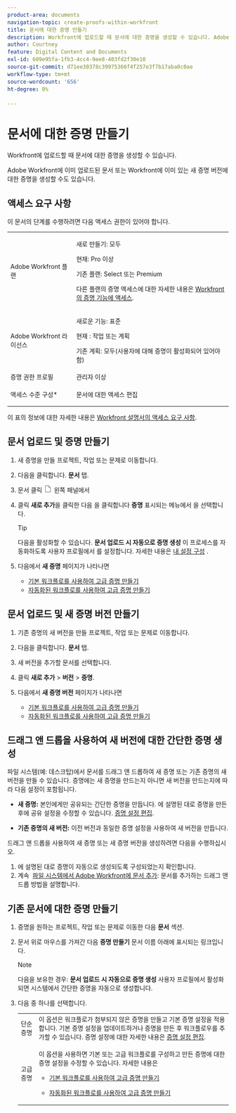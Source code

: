 ```yaml
---
product-area: documents
navigation-topic: create-proofs-within-workfront
title: 문서에 대한 증명 만들기
description: Workfront에 업로드할 때 문서에 대한 증명을 생성할 수 있습니다. Adobe Workfront에 이미 업로드된 문서 또는 Workfront에 이미 있는 새 증명 버전에 대한 증명을 생성할 수도 있습니다.
author: Courtney
feature: Digital Content and Documents
exl-id: 609e95fa-1fb3-4cc4-9ee8-403fd2f30e10
source-git-commit: d71ee30378c39975366f4f257e3f7b17aba0c0ae
workflow-type: tm+mt
source-wordcount: '656'
ht-degree: 0%

---
```


# 문서에 대한 증명 만들기

<!-- Audited: 1/2024 -->

Workfront에 업로드할 때 문서에 대한 증명을 생성할 수 있습니다.

Adobe Workfront에 이미 업로드된 문서 또는 Workfront에 이미 있는 새 증명 버전에 대한 증명을 생성할 수도 있습니다.

<!--
If a proof fails to generate after following the steps described in the following sections, see [Troubleshoot proof creation failures](../../../review-and-approve-work/proofing/tips-tricks-and-troubleshooting/troubleshooting-proof-creation-failures.md).
-->

## 액세스 요구 사항

이 문서의 단계를 수행하려면 다음 액세스 권한이 있어야 합니다.

<table style="table-layout:auto"> 
 <col> 
 <col> 
 <tbody> 
  <tr> 
   <td role="rowheader">Adobe Workfront 플랜</td> 
   <td> 
   <p>새로 만들기: 모두 </p>
   <p>현재: Pro 이상</p> <p>기존 플랜: Select 또는 Premium</p> <p>다른 플랜의 증명 액세스에 대한 자세한 내용은 <a href="/help/quicksilver/administration-and-setup/manage-workfront/configure-proofing/access-to-proofing-functionality.md" class="MCXref xref">Workfront의 증명 기능에 액세스</a>.</p> </td> 
  </tr> 
  <tr> 
   <td role="rowheader">Adobe Workfront 라이선스</td> 
   <td> 
   <p>새로운 기능: 표준</p>
   <p>현재 : 작업 또는 계획</p> <p>기존 계획: 모두(사용자에 대해 증명이 활성화되어 있어야 함)</p> </td> 
  </tr> 
  <tr> 
   <td role="rowheader">증명 권한 프로필 </td> 
   <td>관리자 이상</td> 
  </tr> 
  <tr> 
   <td role="rowheader">액세스 수준 구성*</td> 
   <td> <p>문서에 대한 액세스 편집</p> </td> 
  </tr> 
 </tbody> 
</table>

이 표의 정보에 대한 자세한 내용은 [Workfront 설명서의 액세스 요구 사항](/help/quicksilver/administration-and-setup/add-users/access-levels-and-object-permissions/access-level-requirements-in-documentation.md).

## 문서 업로드 및 증명 만들기

1. 새 증명을 만들 프로젝트, 작업 또는 문제로 이동합니다.
1. 다음을 클릭합니다. **문서** 탭.
1. 문서 클릭 ![](assets/document-icon.png) 왼쪽 패널에서
1. 클릭 **새로 추가**&#x200B;을 클릭한 다음 을 클릭합니다 **증명** 표시되는 메뉴에서 을 선택합니다.

   >[!TIP]
   >
   >다음을 활성화할 수 있습니다. **문서 업로드 시 자동으로 증명 생성** 이 프로세스를 자동화하도록 사용자 프로필에서 를 설정합니다. 자세한 내용은 [내 설정 구성](../../../workfront-basics/manage-your-account-and-profile/configuring-your-user-profile/configure-my-settings.md) .

1. 다음에서 **새 증명** 페이지가 나타나면

   * [기본 워크플로를 사용하여 고급 증명 만들기](../../../review-and-approve-work/proofing/creating-proofs-within-workfront/configure-basic-proof-workflow.md)
   * [자동화된 워크플로를 사용하여 고급 증명 만들기](../../../review-and-approve-work/proofing/creating-proofs-within-workfront/create-automated-proof-workflow.md)

## 문서 업로드 및 새 증명 버전 만들기

1. 기존 증명의 새 버전을 만들 프로젝트, 작업 또는 문제로 이동합니다.
1. 다음을 클릭합니다. **문서** 탭.
1. 새 버전을 추가할 문서를 선택합니다.
1. 클릭 **새로 추가** > **버전** > **증명**.
1. 다음에서 **새 증명 버전** 페이지가 나타나면

   * [기본 워크플로를 사용하여 고급 증명 만들기](../../../review-and-approve-work/proofing/creating-proofs-within-workfront/configure-basic-proof-workflow.md)
   * [자동화된 워크플로를 사용하여 고급 증명 만들기](../../../review-and-approve-work/proofing/creating-proofs-within-workfront/create-automated-proof-workflow.md)

## 드래그 앤 드롭을 사용하여 새 버전에 대한 간단한 증명 생성

파일 시스템(예: 데스크탑)에서 문서를 드래그 앤 드롭하여 새 증명 또는 기존 증명의 새 버전을 만들 수 있습니다. 증명에는 새 증명을 만드는지 아니면 새 버전을 만드는지에 따라 다음 설정이 포함됩니다.

* **새 증명:** 본인에게만 공유되는 간단한 증명을 만듭니다. 에 설명된 대로 증명을 만든 후에 공유 설정을 수정할 수 있습니다. [증명 설정 편집](../../../review-and-approve-work/proofing/managing-proofs-within-workfront/edit-proof-settings.md).

* **기존 증명의 새 버전:** 이전 버전과 동일한 증명 설정을 사용하여 새 버전을 만듭니다.

드래그 앤 드롭을 사용하여 새 증명 또는 새 증명 버전을 생성하려면 다음을 수행하십시오.

1. 에 설명된 대로 증명이 자동으로 생성되도록 구성되었는지 확인합니다.
1. 계속  [파일 시스템에서 Adobe Workfront에 문서 추가](../../../documents/adding-documents-to-workfront/add-documents-from-file-system.md): 문서를 추가하는 드래그 앤 드롭 방법을 설명합니다. 

## 기존 문서에 대한 증명 만들기

1. 증명을 원하는 프로젝트, 작업 또는 문제로 이동한 다음 **문서** 섹션.
1. 문서 위로 마우스를 가져간 다음 **증명 만들기** 문서 이름 아래에 표시되는 링크입니다.

   >[!NOTE]
   >
   >다음을 보유한 경우: **문서 업로드 시 자동으로 증명 생성** 사용자 프로필에서 활성화되면 시스템에서 간단한 증명을 자동으로 생성합니다.

1. 다음 중 하나를 선택합니다.

   <table style="table-layout:auto"> 
    <col> 
    <col> 
    <tbody> 
     <tr> 
      <td role="rowheader">단순 증명</td> 
      <td>이 옵션은 워크플로가 첨부되지 않은 증명을 만들고 기본 증명 설정을 적용합니다. 기본 증명 설정을 업데이트하거나 증명을 만든 후 워크플로우를 추가할 수 있습니다. 증명 설정에 대한 자세한 내용은 <a href="../../../review-and-approve-work/proofing/managing-proofs-within-workfront/edit-proof-settings.md" class="MCXref xref">증명 설정 편집</a>.</td> 
     </tr> 
     <tr> 
      <td role="rowheader">고급 증명</td> 
      <td> <p>이 옵션을 사용하면 기본 또는 고급 워크플로를 구성하고 만든 증명에 대한 증명 설정을 수정할 수 있습니다. 자세한 내용은 </p> 
       <ul> 
        <li> <p><a href="../../../review-and-approve-work/proofing/creating-proofs-within-workfront/configure-basic-proof-workflow.md" class="MCXref xref">기본 워크플로를 사용하여 고급 증명 만들기</a> </p> </li> 
        <li> <p><a href="../../../review-and-approve-work/proofing/creating-proofs-within-workfront/create-automated-proof-workflow.md" class="MCXref xref">자동화된 워크플로를 사용하여 고급 증명 만들기</a> </p> </li> 
       </ul> </td> 
     </tr> 
    </tbody> 
   </table>
